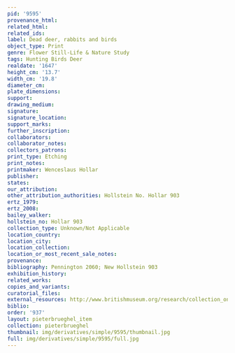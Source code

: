 ```yaml
---
pid: '9595'
provenance_html: 
related_html: 
related_ids: 
label: Dead deer, rabbits and birds
object_type: Print
genre: Flower Still-Life & Nature Study
tags: Hunting Birds Deer
realdate: '1647'
height_cm: '13.7'
width_cm: '19.8'
diameter_cm: 
plate_dimensions: 
support: 
drawing_medium: 
signature: 
signature_location: 
support_marks: 
further_inscription: 
collaborators: 
collaborator_notes: 
collectors_patrons: 
print_type: Etching
print_notes: 
printmaker: Wenceslaus Hollar
publisher: 
states: 
our_attribution: 
other_attribution_authorities: Hollstein No. Hollar 903
ertz_1979: 
ertz_2008: 
bailey_walker: 
hollstein_no: Hollar 903
collection_type: Unknown/Not Applicable
location_country: 
location_city: 
location_collection: 
location_or_most_recent_sale_notes: 
provenance: 
bibliography: Pennington 2060; New Hollstein 903
exhibition_history: 
related_works: 
copies_and_variants: 
curatorial_files: 
external_resources: http://www.britishmuseum.org/research/collection_online/collection_object_details.aspx?assetId=1498597001&objectId=3580765&partId=1
biblio: 
order: '937'
layout: pieterbrueghel_item
collection: pieterbrueghel
thumbnail: img/derivatives/simple/9595/thumbnail.jpg
full: img/derivatives/simple/9595/full.jpg
---
```

